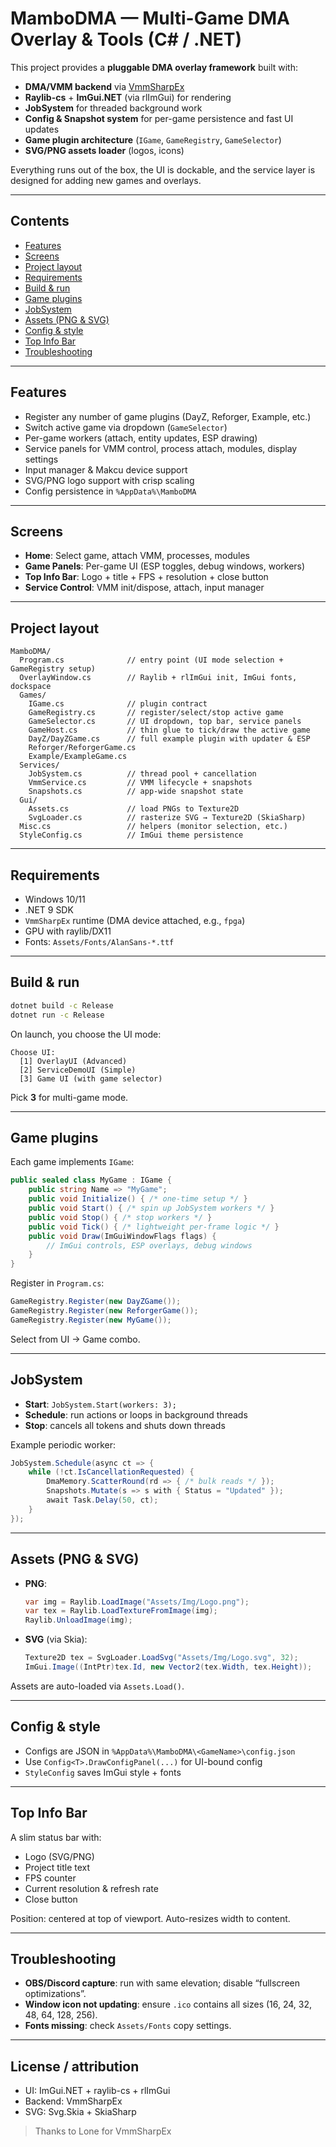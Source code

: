 # MamboDMA — Multi-Game DMA Overlay & Tools (C# / .NET)

This project provides a **pluggable DMA overlay framework** built with:

- **DMA/VMM backend** via [VmmSharpEx](https://github.com/LonePointer/VmmSharpEx)  
- **Raylib-cs** + **ImGui.NET** (via rlImGui) for rendering  
- **JobSystem** for threaded background work  
- **Config & Snapshot system** for per-game persistence and fast UI updates  
- **Game plugin architecture** (`IGame`, `GameRegistry`, `GameSelector`)  
- **SVG/PNG assets loader** (logos, icons)  

Everything runs out of the box, the UI is dockable, and the service layer is designed for adding new games and overlays.

---

## Contents
- [Features](#features)  
- [Screens](#screens)  
- [Project layout](#project-layout)  
- [Requirements](#requirements)  
- [Build & run](#build--run)  
- [Game plugins](#game-plugins)  
- [JobSystem](#jobsystem)  
- [Assets (PNG & SVG)](#assets-png--svg)  
- [Config & style](#config--style)  
- [Top Info Bar](#top-info-bar)  
- [Troubleshooting](#troubleshooting)  

---

## Features
- Register any number of game plugins (DayZ, Reforger, Example, etc.)
- Switch active game via dropdown (`GameSelector`)
- Per-game workers (attach, entity updates, ESP drawing)
- Service panels for VMM control, process attach, modules, display settings
- Input manager & Makcu device support
- SVG/PNG logo support with crisp scaling
- Config persistence in `%AppData%\MamboDMA`

---

## Screens
- **Home**: Select game, attach VMM, processes, modules  
- **Game Panels**: Per-game UI (ESP toggles, debug windows, workers)  
- **Top Info Bar**: Logo + title + FPS + resolution + close button  
- **Service Control**: VMM init/dispose, attach, input manager  

---

## Project layout
```
MamboDMA/
  Program.cs              // entry point (UI mode selection + GameRegistry setup)
  OverlayWindow.cs        // Raylib + rlImGui init, ImGui fonts, dockspace
  Games/
    IGame.cs              // plugin contract
    GameRegistry.cs       // register/select/stop active game
    GameSelector.cs       // UI dropdown, top bar, service panels
    GameHost.cs           // thin glue to tick/draw the active game
    DayZ/DayZGame.cs      // full example plugin with updater & ESP
    Reforger/ReforgerGame.cs
    Example/ExampleGame.cs
  Services/
    JobSystem.cs          // thread pool + cancellation
    VmmService.cs         // VMM lifecycle + snapshots
    Snapshots.cs          // app-wide snapshot state
  Gui/
    Assets.cs             // load PNGs to Texture2D
    SvgLoader.cs          // rasterize SVG → Texture2D (SkiaSharp)
  Misc.cs                 // helpers (monitor selection, etc.)
  StyleConfig.cs          // ImGui theme persistence
```

---

## Requirements
- Windows 10/11  
- .NET 9 SDK  
- `VmmSharpEx` runtime (DMA device attached, e.g., `fpga`)  
- GPU with raylib/DX11  
- Fonts: `Assets/Fonts/AlanSans-*.ttf`  

---

## Build & run
```bash
dotnet build -c Release
dotnet run -c Release
```

On launch, you choose the UI mode:
```
Choose UI:
  [1] OverlayUI (Advanced)
  [2] ServiceDemoUI (Simple)
  [3] Game UI (with game selector)
```

Pick **3** for multi-game mode.

---

## Game plugins

Each game implements `IGame`:

```csharp
public sealed class MyGame : IGame {
    public string Name => "MyGame";
    public void Initialize() { /* one-time setup */ }
    public void Start() { /* spin up JobSystem workers */ }
    public void Stop() { /* stop workers */ }
    public void Tick() { /* lightweight per-frame logic */ }
    public void Draw(ImGuiWindowFlags flags) {
        // ImGui controls, ESP overlays, debug windows
    }
}
```

Register in `Program.cs`:
```csharp
GameRegistry.Register(new DayZGame());
GameRegistry.Register(new ReforgerGame());
GameRegistry.Register(new MyGame());
```

Select from UI → Game combo.

---

## JobSystem
- **Start**: `JobSystem.Start(workers: 3);`  
- **Schedule**: run actions or loops in background threads  
- **Stop**: cancels all tokens and shuts down threads  

Example periodic worker:
```csharp
JobSystem.Schedule(async ct => {
    while (!ct.IsCancellationRequested) {
        DmaMemory.ScatterRound(rd => { /* bulk reads */ });
        Snapshots.Mutate(s => s with { Status = "Updated" });
        await Task.Delay(50, ct);
    }
});
```

---

## Assets (PNG & SVG)

- **PNG**:  
  ```csharp
  var img = Raylib.LoadImage("Assets/Img/Logo.png");
  var tex = Raylib.LoadTextureFromImage(img);
  Raylib.UnloadImage(img);
  ```

- **SVG** (via Skia):  
  ```csharp
  Texture2D tex = SvgLoader.LoadSvg("Assets/Img/Logo.svg", 32);
  ImGui.Image((IntPtr)tex.Id, new Vector2(tex.Width, tex.Height));
  ```

Assets are auto-loaded via `Assets.Load()`.

---

## Config & style
- Configs are JSON in `%AppData%\MamboDMA\<GameName>\config.json`  
- Use `Config<T>.DrawConfigPanel(...)` for UI-bound config  
- `StyleConfig` saves ImGui style + fonts  

---

## Top Info Bar
A slim status bar with:
- Logo (SVG/PNG)  
- Project title text  
- FPS counter  
- Current resolution & refresh rate  
- Close button  

Position: centered at top of viewport. Auto-resizes width to content.

---

## Troubleshooting
- **OBS/Discord capture**: run with same elevation; disable “fullscreen optimizations”.  
- **Window icon not updating**: ensure `.ico` contains all sizes (16, 24, 32, 48, 64, 128, 256).  
- **Fonts missing**: check `Assets/Fonts` copy settings.  

---

## License / attribution
- UI: ImGui.NET + raylib-cs + rlImGui  
- Backend: VmmSharpEx  
- SVG: Svg.Skia + SkiaSharp  

> Thanks to Lone for VmmSharpEx

